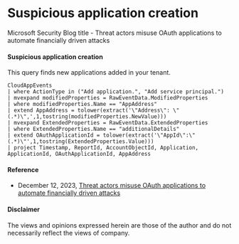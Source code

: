 # Suspicious application creation
Microsoft Security Blog title - Threat actors misuse OAuth applications to automate financially driven attacks

#### Suspicious application creation
This query finds new applications added in your tenant.
```kusto
CloudAppEvents
| where ActionType in ("Add application.", "Add service principal.")
| mvexpand modifiedProperties = RawEventData.ModifiedProperties
| where modifiedProperties.Name == "AppAddress"
| extend AppAddress = tolower(extract('\"Address\": \"(.*)\",',1,tostring(modifiedProperties.NewValue)))
| mvexpand ExtendedProperties = RawEventData.ExtendedProperties
| where ExtendedProperties.Name == "additionalDetails"
| extend OAuthApplicationId = tolower(extract('\"AppId\":\"(.*)\"',1,tostring(ExtendedProperties.Value)))
| project Timestamp, ReportId, AccountObjectId, Application, ApplicationId, OAuthApplicationId, AppAddress
```

#### Reference
- December 12, 2023, [Threat actors misuse OAuth applications to automate financially driven attacks](https://www.microsoft.com/en-us/security/blog/2023/12/12/threat-actors-misuse-oauth-applications-to-automate-financially-driven-attacks/)

#### Disclaimer
The views and opinions expressed herein are those of the author and do not necessarily reflect the views of company.
